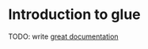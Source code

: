 # Introduction to glue

TODO: write [great documentation](http://jacobian.org/writing/what-to-write/)

